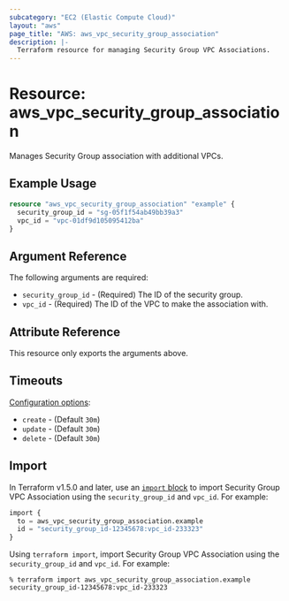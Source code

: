 ```yaml
---
subcategory: "EC2 (Elastic Compute Cloud)"
layout: "aws"
page_title: "AWS: aws_vpc_security_group_association"
description: |-
  Terraform resource for managing Security Group VPC Associations.
---
```


# Resource: aws_vpc_security_group_association

Manages Security Group association with additional VPCs.

## Example Usage

```terraform
resource "aws_vpc_security_group_association" "example" {
  security_group_id = "sg-05f1f54ab49bb39a3"
  vpc_id = "vpc-01df9d105095412ba"
}
```

## Argument Reference

The following arguments are required:

* `security_group_id` - (Required) The ID of the security group.
* `vpc_id` - (Required) The ID of the VPC to make the association with.


## Attribute Reference

This resource only exports the arguments above.

## Timeouts

[Configuration options](https://developer.hashicorp.com/terraform/language/resources/syntax#operation-timeouts):

* `create` - (Default `30m`)
* `update` - (Default `30m`)
* `delete` - (Default `30m`)

## Import

In Terraform v1.5.0 and later, use an [`import` block](https://developer.hashicorp.com/terraform/language/import) to import Security Group VPC Association using the `security_group_id` and `vpc_id`. For example:

```terraform
import {
  to = aws_vpc_security_group_association.example
  id = "security_group_id-12345678:vpc_id-233323"
}
```

Using `terraform import`, import Security Group VPC Association using the `security_group_id` and `vpc_id`. For example:

```console
% terraform import aws_vpc_security_group_association.example security_group_id-12345678:vpc_id-233323
```
